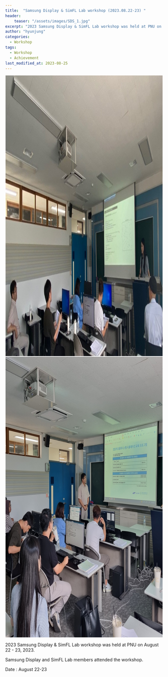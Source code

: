 ```yaml
---
title:  "Samsung Display & SimFL Lab workshop (2023.08.22-23) "
header:
    teaser: "/assets/images/SDS_1.jpg"
excerpt: "2023 Samsung Display & SimFL Lab workshop was held at PNU on August 22 - 23, 2023."
author: "hyunjung"
categories:
  - Workshop
tags:
  - Workshop
  - Achievement
last_modified_at: 2023-08-25
---
```

<img align="center" width="900" height="900" style="border: 1px solid white" src="/assets/images/SDS_1.jpg"> 
<img align="center" width="900" height="900" style="border: 1px solid white" src="/assets/images/SDS_2.jpg"> 


2023 Samsung Display & SimFL Lab workshop was held at PNU on August 22 - 23, 2023.

Samsung Display and SimFL Lab members attended the workshop.

Date : August 22-23